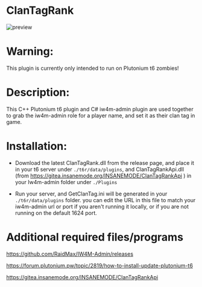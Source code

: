 # ClanTagRank
![preview](https://gitea.insanemode.org/INSANEMODE/ClanTagRank/raw/branch/master/preview/Screenshot%20%281472%29.png)
# Warning: 

This plugin is currently only intended to run on Plutonium t6 zombies!

# Description:

This C++ Plutonium t6 plugin and  C# iw4m-admin plugin are used together to grab the iw4m-admin role for a player name, and set it as their clan tag in game.

# Installation:

- Download the latest ClanTagRank.dll from the release page, and place it in your t6 server under ```./t6r/data/plugins```, and ClanTagRankApi.dll (from https://gitea.insanemode.org/INSANEMODE/ClanTagRankApi ) in your Iw4m-admin folder under ```./Plugins```

- Run your server, and GetClanTag.ini will be generated in your ```./t6r/data/plugins``` folder. you can edit the URL in this file to match your iw4m-admin url or port if you aren't running it locally, or if you are not running on the default 1624 port.

# Additional required files/programs
https://github.com/RaidMax/IW4M-Admin/releases

https://forum.plutonium.pw/topic/2819/how-to-install-update-plutonium-t6

https://gitea.insanemode.org/INSANEMODE/ClanTagRankApi